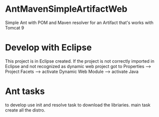 # AntMavenSimpleArtifactWeb
Simple Ant with POM and Maven resolver for an Artifact that's works with Tomcat 9

# Develop with Eclipse
This project is in Eclipse created. If the project is not correctly imported in Eclipse and not recognized as 
dynamic web project got to Properties --> Project Facets --> activate Dynamic Web Module --> activate Java

# Ant tasks
to develop use init and resolve task to download the libriaries.
main task create all the distro.


